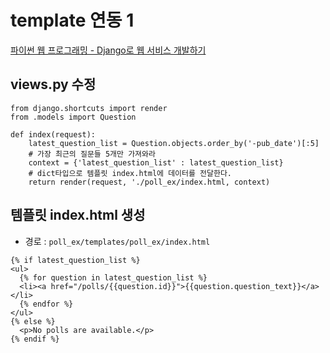 # template 연동 1

[파이썬 웹 프로그래밍 - Django로 웹 서비스 개발하기](https://www.inflearn.com/course/django-%ED%8C%8C%EC%9D%B4%EC%8D%AC-%EC%9E%A5%EA%B3%A0-%EA%B0%95%EC%A2%8C/)

## views.py 수정

```
from django.shortcuts import render
from .models import Question

def index(request):
    latest_question_list = Question.objects.order_by('-pub_date')[:5]
    # 가장 최근의 질문들 5개만 가져와라
    context = {'latest_question_list' : latest_question_list}
    # dict타입으로 템플릿 index.html에 데이터를 전달한다.
    return render(request, './poll_ex/index.html, context)
```


## 템플릿 index.html 생성
  - 경로 : `poll_ex/templates/poll_ex/index.html`

  ```
  {% if latest_question_list %}
  <ul>
    {% for question in latest_question_list %}
    <li><a href="/polls/{{question.id}}">{{question.question_text}}</a></li>
    {% endfor %}
  </ul>
  {% else %}
    <p>No polls are available.</p>
  {% endif %}

  ```
